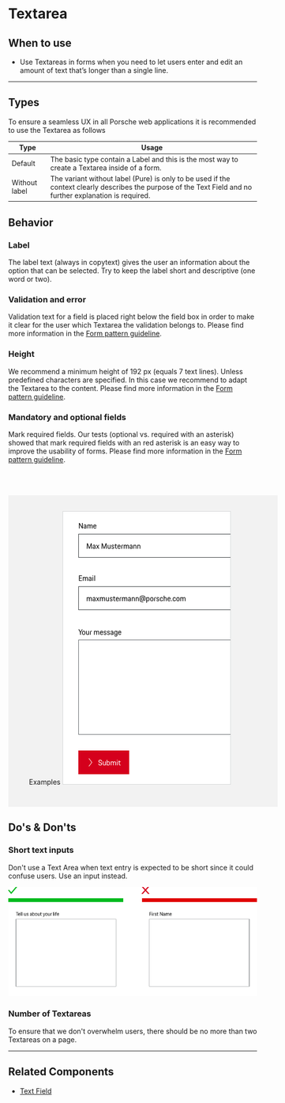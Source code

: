 # Textarea

<TableOfContents></TableOfContents>

## When to use

- Use Textareas in forms when you need to let users enter and edit an amount of text that’s longer than a single line.

---

## Types

To ensure a seamless UX in all Porsche web applications it is recommended to use the Textarea as follows

| Type          | Usage                                                                                                                                                      |
| ------------- | ---------------------------------------------------------------------------------------------------------------------------------------------------------- |
| Default       | The basic type contain a Label and this is the most way to create a Textarea inside of a form.                                                             |
| Without label | The variant without label (Pure) is only to be used if the context clearly describes the purpose of the Text Field and no further explanation is required. |

## Behavior

### Label

The label text (always in copytext) gives the user an information about the option that can be selected. Try to keep the
label short and descriptive (one word or two).

### Validation and error

Validation text for a field is placed right below the field box in order to make it clear for the user which Textarea
the validation belongs to. Please find more information in the [Form pattern guideline](patterns/forms).

### Height

We recommend a minimum height of 192 px (equals 7 text lines). Unless predefined characters are specified. In this case
we recommend to adapt the Textarea to the content. Please find more information in the
[Form pattern guideline](patterns/forms).

### Mandatory and optional fields

Mark required fields. Our tests (optional vs. required with an asterisk) showed that mark required fields with an red
asterisk is an easy way to improve the usability of forms. Please find more information in the
[Form pattern guideline](patterns/forms).

 <div style="background:#F2F2F2; width:100%; margin-top: 64px; padding-top: 32px; padding-left: 42px; padding-bottom: 42px;">
    <p-headline variant="headline-3" tag="h3" style="margin-bottom: 24px;">Examples</p-headline>
    <img src="assets/textarea-examples.png" alt="Examples for textarea usage" />
</div>

## Do's & Don'ts

### Short text inputs

Don't use a Text Area when text entry is expected to be short since it could confuse users. Use an input instead.

![Short Text in Text Field](assets/textarea-dont-short-text-inputs.png)

### Number of Textareas

To ensure that we don't overwhelm users, there should be no more than two Textareas on a page.

---

## Related Components

- [Text Field](components/text-field)

